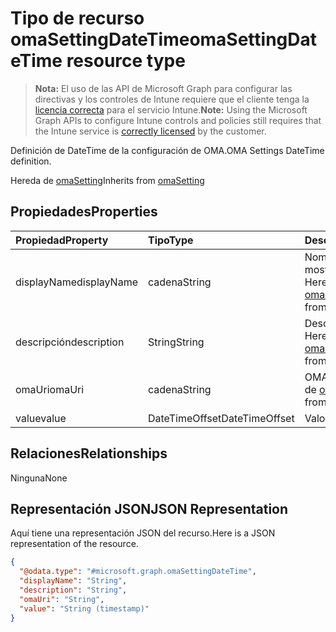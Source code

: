 # <a name="omasettingdatetime-resource-type"></a><span data-ttu-id="3f47a-101">Tipo de recurso omaSettingDateTime</span><span class="sxs-lookup"><span data-stu-id="3f47a-101">omaSettingDateTime resource type</span></span>

> <span data-ttu-id="3f47a-102">**Nota:** El uso de las API de Microsoft Graph para configurar las directivas y los controles de Intune requiere que el cliente tenga la [licencia correcta](https://go.microsoft.com/fwlink/?linkid=839381) para el servicio Intune.</span><span class="sxs-lookup"><span data-stu-id="3f47a-102">**Note:** Using the Microsoft Graph APIs to configure Intune controls and policies still requires that the Intune service is [correctly licensed](https://go.microsoft.com/fwlink/?linkid=839381) by the customer.</span></span>

<span data-ttu-id="3f47a-103">Definición de DateTime de la configuración de OMA.</span><span class="sxs-lookup"><span data-stu-id="3f47a-103">OMA Settings DateTime definition.</span></span>

<span data-ttu-id="3f47a-104">Hereda de [omaSetting](../resources/intune_deviceconfig_omasetting.md)</span><span class="sxs-lookup"><span data-stu-id="3f47a-104">Inherits from [omaSetting](../resources/intune_deviceconfig_omasetting.md)</span></span>

## <a name="properties"></a><span data-ttu-id="3f47a-105">Propiedades</span><span class="sxs-lookup"><span data-stu-id="3f47a-105">Properties</span></span>
|<span data-ttu-id="3f47a-106">Propiedad</span><span class="sxs-lookup"><span data-stu-id="3f47a-106">Property</span></span>|<span data-ttu-id="3f47a-107">Tipo</span><span class="sxs-lookup"><span data-stu-id="3f47a-107">Type</span></span>|<span data-ttu-id="3f47a-108">Descripción</span><span class="sxs-lookup"><span data-stu-id="3f47a-108">Description</span></span>|
|:---|:---|:---|
|<span data-ttu-id="3f47a-109">displayName</span><span class="sxs-lookup"><span data-stu-id="3f47a-109">displayName</span></span>|<span data-ttu-id="3f47a-110">cadena</span><span class="sxs-lookup"><span data-stu-id="3f47a-110">String</span></span>|<span data-ttu-id="3f47a-111">Nombre para mostrar.</span><span class="sxs-lookup"><span data-stu-id="3f47a-111">Display Name.</span></span> <span data-ttu-id="3f47a-112">Heredado de [omaSetting](../resources/intune_deviceconfig_omasetting.md)</span><span class="sxs-lookup"><span data-stu-id="3f47a-112">Inherited from [omaSetting](../resources/intune_deviceconfig_omasetting.md)</span></span>|
|<span data-ttu-id="3f47a-113">descripción</span><span class="sxs-lookup"><span data-stu-id="3f47a-113">description</span></span>|<span data-ttu-id="3f47a-114">String</span><span class="sxs-lookup"><span data-stu-id="3f47a-114">String</span></span>|<span data-ttu-id="3f47a-115">Descripción.</span><span class="sxs-lookup"><span data-stu-id="3f47a-115">Description.</span></span> <span data-ttu-id="3f47a-116">Heredado de [omaSetting](../resources/intune_deviceconfig_omasetting.md)</span><span class="sxs-lookup"><span data-stu-id="3f47a-116">Inherited from [omaSetting](../resources/intune_deviceconfig_omasetting.md)</span></span>|
|<span data-ttu-id="3f47a-117">omaUri</span><span class="sxs-lookup"><span data-stu-id="3f47a-117">omaUri</span></span>|<span data-ttu-id="3f47a-118">cadena</span><span class="sxs-lookup"><span data-stu-id="3f47a-118">String</span></span>|<span data-ttu-id="3f47a-119">OMA.</span><span class="sxs-lookup"><span data-stu-id="3f47a-119">OMA.</span></span> <span data-ttu-id="3f47a-120">Heredado de [omaSetting](../resources/intune_deviceconfig_omasetting.md)</span><span class="sxs-lookup"><span data-stu-id="3f47a-120">Inherited from [omaSetting](../resources/intune_deviceconfig_omasetting.md)</span></span>|
|<span data-ttu-id="3f47a-121">value</span><span class="sxs-lookup"><span data-stu-id="3f47a-121">value</span></span>|<span data-ttu-id="3f47a-122">DateTimeOffset</span><span class="sxs-lookup"><span data-stu-id="3f47a-122">DateTimeOffset</span></span>|<span data-ttu-id="3f47a-123">Valor.</span><span class="sxs-lookup"><span data-stu-id="3f47a-123">Value.</span></span>|

## <a name="relationships"></a><span data-ttu-id="3f47a-124">Relaciones</span><span class="sxs-lookup"><span data-stu-id="3f47a-124">Relationships</span></span>
<span data-ttu-id="3f47a-125">Ninguna</span><span class="sxs-lookup"><span data-stu-id="3f47a-125">None</span></span>
## <a name="json-representation"></a><span data-ttu-id="3f47a-126">Representación JSON</span><span class="sxs-lookup"><span data-stu-id="3f47a-126">JSON Representation</span></span>
<span data-ttu-id="3f47a-127">Aquí tiene una representación JSON del recurso.</span><span class="sxs-lookup"><span data-stu-id="3f47a-127">Here is a JSON representation of the resource.</span></span>
<!--{
  "blockType": "resource",
  "baseType": "microsoft.graph.omaSetting",
  "@odata.type": "microsoft.graph.omaSettingDateTime"
}-->
``` json
{
  "@odata.type": "#microsoft.graph.omaSettingDateTime",
  "displayName": "String",
  "description": "String",
  "omaUri": "String",
  "value": "String (timestamp)"
}
```



